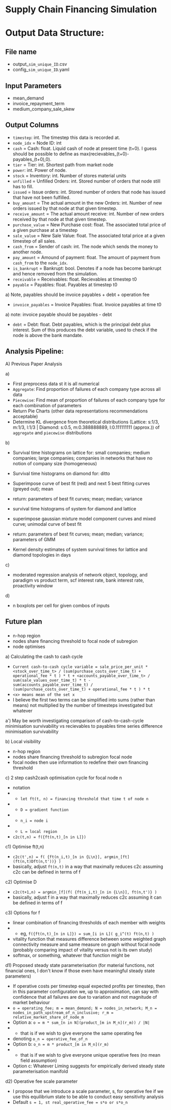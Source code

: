 # Supply Chain Financing Simulation

# Output Data Structure:
## File name
- output_`sim_unique_ID`.csv
- config_`sim_unique_ID`.yaml

## Input Parameters
- mean_demand 
- invoice_repayment_term 
- medium_company_sale_skew


## Output Columns
- `timestep`: int. The timestep this data is recorded at.
- `node_idx` = Node ID: int
- `cash` = Cash: float. Liquid cash of node at present time (t+0). I guess should be possible to define as max(recievables_(t+0)-payables_(t+0),0).
- `tier` = Tier: int. Shortest path from market node
- `power`: int. Power of node.
- `stock` = Inventory: int. Number of stores material units
- `unfilled` = Unfilled Orders: int. Stored number of orders that node still has to fill.
- `issued` = Issue orders: int. Stored number of orders that node has issued that have not been fulfilled.
- `buy_amount` = The actual amount in the new Orders: int. Number of new orders issued by that node at that given timestep.
- `receive_amount` = The actual amount receive: int. Number of new orders received by that node at that given timestep.
- `purchase_value` = New Purchase cost: float. The associated total price of a given purchase at a timestep
- `sale_value` = New Sale Value: float. The associated total price at a given timestep of all sales.
- `cash_from` = Sender of cash: int. The node which sends the money to another node.
- `pay_amount` = Amound of payment: float. The amount of payment from `cash_from` to the `node_idx`. 
- `is_bankrupt` = Bankrupt: bool. Denotes if a node has become bankrupt and hence removed from the simulation.
- `receivable` = Receivables: float. Recievables at timestep t0
- `payable` = Payables: float. Payables at timestep t0

a) Note, payables should be invoice payables + debt + operation fee
- `invoice_payables` = Invoice Payables: float. Invoice payables at time t0

a) note: invoice payable should be payables - debt
- `debt` = Debt: float. Debt payables, which is the principal debt plus interest. Sum of this produces the debt variable, used to check if the node is above the bank mandate.


## Analysis Pipeline:
A) Previous Paper Analysis

a) 
- First preprocess data st it is all numerical
- `Aggregate`: Find proportion of failures of each company type across all data
- `Piecewise`: Find mean of proportion of failures of each company type for each combination of parameters
- Return Pie Charts (other data representations recommendations acceptable)
- Determine KL divergence from theoretical distributions (Lattice: s:1/3, m:1/3, l:1/3 | Diamond: s:0.5, m:0.388888889, l:0.111111111 (approx.)) of `aggregate` and `piecewise` distributions

b)
- Survival time histograms on lattice for: small companies; medium companies; large companies; companies in networks that have no notion of company size (homogeneous)
- Survival time histograms on diamond for: ditto
- Superimpose curve of best fit (red) and next 5 best fitting curves (greyed out); mean
- return: parameters of best fit curves; mean; median; variance

- survival time histograms of system for diamond and lattice
- superimpose gaussian mixture model component curves and mixed curve; unimodal curve of best fit
- return: parameters of best fit curves; mean; median; variance; parameters of GMM

- Kernel density estimates of system survival times for lattice and diamond
topologies in days

c)
- moderated regression analysis of network object, topology, and paradigm vs product term, scf interest rate, bank interest rate, proactivity window

d)
- n boxplots per cell for given combos of inputs


  
## Future plan
### 
- n-hop region
- nodes share financing threshold to focal node of subregion
- node optimises

a) Calculating the cash to cash cycle
- ```Current cash-to-cash cycle variable = sale_price_per_unit * <stock_over_time_t> / (sum(purchase_costs_over_time_t) + operational_fee * t ) * t + <accounts_payable_over_time_t> / sum(sale_values_over_time_t) * t - sum(accounts_payable_over_time_t) / (sum(purchase_costs_over_time_t) + operational_fee * t ) * t```
- ```<x> means mean of the set x```
- I believe the first two terms can be simplified into sums (rather than means) not multiplied by the number of timesteps investigated but whatever
    

  
  
a') May be worth investigating comparison of cash-to-cash-cycle minimisation survivability vs recievables to payables time series difference minimisation survivability
    
b) Local visibility
  - n-hop region
  - nodes share financing threshold to subregion focal node
  - focal nodes then use information to redefine their own financing threshold
  
c) 2 step cash2cash optimisation cycle for focal node n
  - notation
  - - ```let ft(t, n) = financing threshold that time t of node n```
  - - ```D = gradient function```
  - - ```n_i = node i```
  - - ```L = local region```
  - ```c2c(t,n) = f({ft(n,t)_[n in L]})```
 
c1) Optimise ft(t,n)
  - ```c2c(t',n) = f( {ft(n_i,t)_[n in {L\n}], argmin_[ft](ft(n,t)Dft(n,t'))} )```
  - basically, adjust ```ft(n,t)``` in a way that maximally reduces c2c assuming c2c can be defined in terms of f
  
c2) Optimise D
  - ```c2c(t+1,n) = argmin_[f](f( {ft(n_i,t)_[n in {L\n}], ft(n,t')} )```
  - basically, adjust f in a way that maximally reduces c2c assuming it can be defined in terms of f
  
c3) Options for f
  - linear combination of financing thresholds of each member with weights
  - - eg, ```f({ft(n,t)_[n in L]}) = sum_[i in L]( g_i^(t) ft(n,t) )```
  - vitality function that measures difference between some weighted graph connectivity measure and same measure on graph without focal node (probably comparing impact of vitality versus not is its own study)
  - softmax, or something, whatever that function might be
  
d1) Proposed steady state parameterisation (for material functions, not financial ones, I don't know if those even have meaningful steady state parameters)
  - If operative costs per timestep equal expected profits per timestep, then in this parameter configuration we, up to approximation, can say with confidence that all failures are due to variation and not magnitude of market behaviour
  - ```o = operating_fee; m = mean_demand; N = nodes_in_network; M_n = nodes_in_path_upstream_of_n_inclusive; r_m = relative_market_share_of_node_m```
  - Option a: ```o = m * sum_[n in N](product_[m in M_n](r_m)) / |N|```
  - - that is if we wish to give everyone the same operating fee
  - denoting ```o_n = operative_fee_of_n```
  - Option b: ```o_n = m * product_[m in M_n](r_m)```
  - - that is if we wish to give everyone unique operative fees (no mean field assumption)
  - Option c: Whatever Liming suggests for empirically derived steady state parameterisation manifold
  
d2) Operative fee scale parameter
  - I propose that we introduce a scale parameter, s,  for operative fee if we use this equilibrium state to be able to conduct easy sensitivity analysis
  - Default ```s = 1, st real_operative_fee = s*o or s*o_n```
